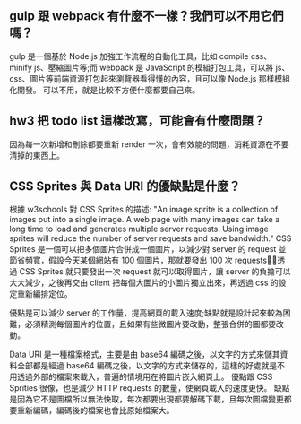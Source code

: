 ## gulp 跟 webpack 有什麼不一樣？我們可以不用它們嗎？
gulp 是一個基於 Node.js 加強工作流程的自動化工具，比如 compile css、minify js、壓縮圖片等;而 webpack 是 JavaScript 的模組打包工具，可以將 js、css、圖片等前端資源打包起來瀏覽器看得懂的內容，且可以像 Node.js 那樣模組化開發。
可以不用，就是比較不方便什麼都要自己來。

## hw3 把 todo list 這樣改寫，可能會有什麼問題？
因為每一次新增和刪除都要重新 render 一次，會有效能的問題，消耗資源在不要清掉的東西上。

## CSS Sprites 與 Data URI 的優缺點是什麼？
根據 w3schools 對 CSS Sprites 的描述:
"An image sprite is a collection of images put into a single image.
A web page with many images can take a long time to load and generates multiple server requests.
Using image sprites will reduce the number of server requests and save bandwidth."
CSS Sprites 是一個可以把多個圖片合併成一個圖片，以減少對 server 的 request 並節省頻寬，假設今天某個網站有 100 個圖片，那就要發出 100 次 requests，透過 CSS Sprites 就只要發出一次 request 就可以取得圖片，讓 server 的負擔可以大大減少，之後再交由 client 把每個大圖片的小圖片獨立出來，再透過 css 的設定重新編排定位。

優點是可以減少 server 的工作量，提高網頁的載入速度;缺點就是設計起來較為困難，必須精測每個圖片的位置，且如果有些微圖片要改動，整張合併的圖都要改動。

Data URI 是一種檔案格式，主要是由 base64 編碼之後，以文字的方式來儲其資料全部都是經過 base64 編碼之後，以文字的方式來儲存的，這樣的好處就是不用透過外部的檔案來載入，普遍的情境用在將圖片嵌入網頁上。
優點跟 CSS Sprities 很像，也是減少 HTTP requests 的數量，使網頁載入的速度更快。
缺點是因為它不是圖檔所以無法快取，每次都要出現都要解碼下載，且每次圖檔變更都要重新編碼，編碼後的檔案也會比原始檔案大。
